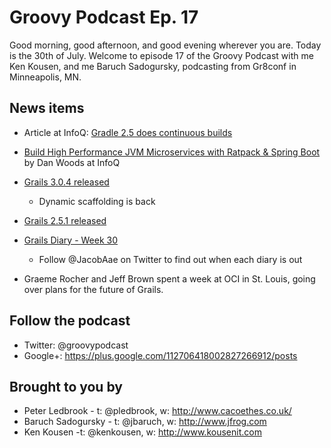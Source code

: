 # Groovy Podcast Ep. 17

Good morning, good afternoon, and good evening wherever you are. Today is the 30th of July. Welcome to episode 17 of the Groovy Podcast with me Ken Kousen, and me Baruch Sadogursky, podcasting from Gr8conf in Minneapolis, MN.

## News items

* Article at InfoQ: [Gradle 2.5 does continuous builds](http://www.infoq.com/news/2015/07/gradle-2-5)

* [Build High Performance JVM Microservices with Ratpack & Spring Boot](http://www.infoq.com/articles/Ratpack-and-Spring-Boot) by Dan Woods at InfoQ

* [Grails 3.0.4 released](https://github.com/grails/grails-core/releases/tag/v3.0.4)
  * Dynamic scaffolding is back

* [Grails 2.5.1 released](https://github.com/grails/grails-core/releases/tag/v2.5.1)

* [Grails Diary - Week 30](http://grydeske.net/news/show/102)
  * Follow @JacobAae on Twitter to find out when each diary is out

* Graeme Rocher and Jeff Brown spent a week at OCI in St. Louis, going over plans for the future of Grails.

## Follow the podcast

* Twitter: @groovypodcast
* Google+: https://plus.google.com/112706418002827266912/posts

## Brought to you by

* Peter Ledbrook - t: @pledbrook, w: http://www.cacoethes.co.uk/
* Baruch Sadogursky - t: @jbaruch, w: http://www.jfrog.com
* Ken Kousen -t: @kenkousen, w: http://www.kousenit.com
